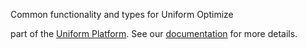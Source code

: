 Common functionality and types for Uniform Optimize

part of the [Uniform Platform](https://uniform.app). See our [documentation](https://docs.uniform.app) for more details.
